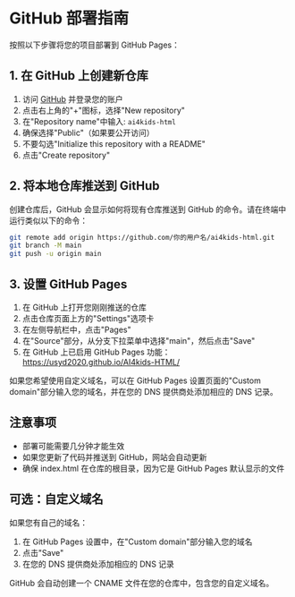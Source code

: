 # GitHub 部署指南

按照以下步骤将您的项目部署到 GitHub Pages：

## 1. 在 GitHub 上创建新仓库

1. 访问 [GitHub](https://github.com) 并登录您的账户
2. 点击右上角的"+"图标，选择"New repository"
3. 在"Repository name"中输入: `ai4kids-html`
4. 确保选择"Public"（如果要公开访问）
5. 不要勾选"Initialize this repository with a README"
6. 点击"Create repository"

## 2. 将本地仓库推送到 GitHub

创建仓库后，GitHub 会显示如何将现有仓库推送到 GitHub 的命令。请在终端中运行类似以下的命令：

```bash
git remote add origin https://github.com/你的用户名/ai4kids-html.git
git branch -M main
git push -u origin main
```

## 3. 设置 GitHub Pages

1. 在 GitHub 上打开您刚刚推送的仓库
2. 点击仓库页面上方的"Settings"选项卡
3. 在左侧导航栏中，点击"Pages"
4. 在"Source"部分，从分支下拉菜单中选择"main"，然后点击"Save"
5. 在 GitHub 上已启用 GitHub Pages 功能：https://usyd2020.github.io/AI4kids-HTML/

如果您希望使用自定义域名，可以在 GitHub Pages 设置页面的"Custom domain"部分输入您的域名，并在您的 DNS 提供商处添加相应的 DNS 记录。

## 注意事项

- 部署可能需要几分钟才能生效
- 如果您更新了代码并推送到 GitHub，网站会自动更新
- 确保 index.html 在仓库的根目录，因为它是 GitHub Pages 默认显示的文件

## 可选：自定义域名

如果您有自己的域名：

1. 在 GitHub Pages 设置中，在"Custom domain"部分输入您的域名
2. 点击"Save"
3. 在您的 DNS 提供商处添加相应的 DNS 记录

GitHub 会自动创建一个 CNAME 文件在您的仓库中，包含您的自定义域名。
